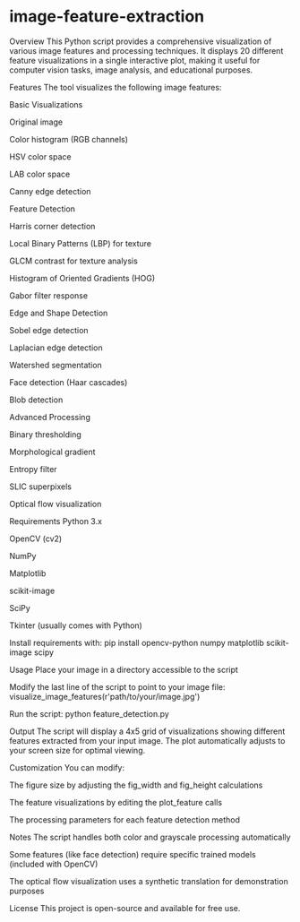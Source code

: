 # image-feature-extraction
Overview
This Python script provides a comprehensive visualization of various image features and processing techniques. It displays 20 different feature visualizations in a single interactive plot, making it useful for computer vision tasks, image analysis, and educational purposes.

Features
The tool visualizes the following image features:

Basic Visualizations

Original image

Color histogram (RGB channels)

HSV color space

LAB color space

Canny edge detection

Feature Detection

Harris corner detection

Local Binary Patterns (LBP) for texture

GLCM contrast for texture analysis

Histogram of Oriented Gradients (HOG)

Gabor filter response

Edge and Shape Detection

Sobel edge detection

Laplacian edge detection

Watershed segmentation

Face detection (Haar cascades)

Blob detection

Advanced Processing

Binary thresholding

Morphological gradient

Entropy filter

SLIC superpixels

Optical flow visualization

Requirements
Python 3.x

OpenCV (cv2)

NumPy

Matplotlib

scikit-image

SciPy

Tkinter (usually comes with Python)

Install requirements with:
pip install opencv-python numpy matplotlib scikit-image scipy

Usage
Place your image in a directory accessible to the script

Modify the last line of the script to point to your image file:
visualize_image_features(r'path/to/your/image.jpg')

Run the script:
python feature_detection.py

Output
The script will display a 4x5 grid of visualizations showing different features extracted from your input image. The plot automatically adjusts to your screen size for optimal viewing.

Customization
You can modify:

The figure size by adjusting the fig_width and fig_height calculations

The feature visualizations by editing the plot_feature calls

The processing parameters for each feature detection method

Notes
The script handles both color and grayscale processing automatically

Some features (like face detection) require specific trained models (included with OpenCV)

The optical flow visualization uses a synthetic translation for demonstration purposes

License
This project is open-source and available for free use.
